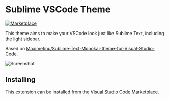 # Sublime VSCode Theme

[![Marketplace](https://vsmarketplacebadge.apphb.com/version-short/yurihs.sublime-vscode-theme.svg)](https://marketplace.visualstudio.com/items/yurihs.sublime-vscode-theme)

This theme aims to make your VSCode look just like Sublime Text,
including the light sidebar.

Based on [Maximetinu/Sublime-Text-Monokai-theme-for-Visual-Studio-Code](https://github.com/Maximetinu/Sublime-Text-Monokai-theme-for-Visual-Studio-Code/tree/master).

![Screenshot](https://raw.githubusercontent.com/yurihs/sublime-vscode-theme/master/screenshots/django.png)

## Installing

This extension can be installed from the [Visual Studio Code Marketplace](https://marketplace.visualstudio.com/items/yurihs.sublime-vscode-theme).
